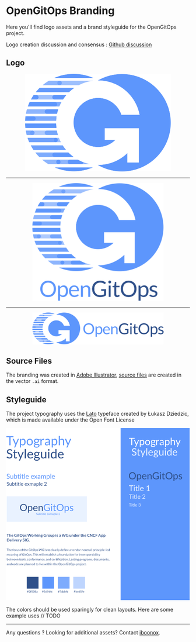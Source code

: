 # OpenGitOps Branding

Here you'll find logo assets and a brand styleguide for the OpenGitOps project.

Logo creation discussion and consensus : [Github discussion](https://github.com/gitops-working-group/gitops-working-group/discussions/63)

## Logo

<div align="center">
<img src="icon/color/opengitops-icon-color.svg" width=400px  /><hr/>
<img src="stacked/color/opengitops-stacked-color.svg" width=360px  /><hr/>
<img src="horizontal/color/opengitops-horizontal-color.svg" width=360px  />
</div>


## Source Files

The branding was created in [Adobe Illustrator](https://www.adobe.com/fr/products/illustrator.html), [source files](logos/src) are created in the vector `.ai` format.

## Styleguide

The project typography uses the [Lato](https://fonts.google.com/specimen/Lato) typeface created by Łukasz Dziedzic, which is made available under the Open Font License

![opengitops-styleguide-typography](styleguide.svg)


The colors should be used sparingly for clean layouts. Here are some example uses // TODO

---

Any questions ? Looking for additional assets? Contact [iboonox](https://github.com/iboonox/).